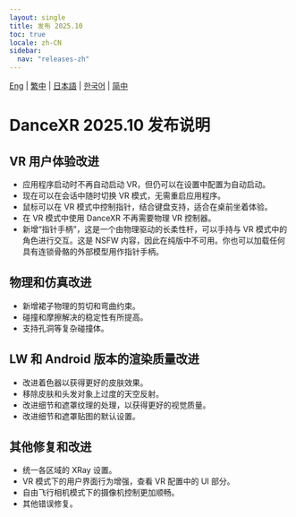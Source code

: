 ```yaml
---
layout: single
title: 发布 2025.10
toc: true
locale: zh-CN
sidebar:
  nav: "releases-zh"
---
```

[Eng](/dancexr/releases/2025.10) | [繁中](/tw/dancexr/releases/2025.10) | [日本語](/jp/dancexr/releases/2025.10) | [한국어](/kr/dancexr/releases/2025.10) | [简中](/zh/dancexr/releases/2025.10)

# DanceXR 2025.10 发布说明

## VR 用户体验改进
* 应用程序启动时不再自动启动 VR，但仍可以在设置中配置为自动启动。
* 现在可以在会话中随时切换 VR 模式，无需重启应用程序。
* 鼠标可以在 VR 模式中控制指针，结合键盘支持，适合在桌前坐着体验。
* 在 VR 模式中使用 DanceXR 不再需要物理 VR 控制器。
* 新增“指针手柄”，这是一个由物理驱动的长柔性杆，可以手持与 VR 模式中的角色进行交互。这是 NSFW 内容，因此在纯版中不可用。你也可以加载任何具有连锁骨骼的外部模型用作指针手柄。

## 物理和仿真改进
* 新增裙子物理的剪切和弯曲约束。
* 碰撞和摩擦解决的稳定性有所提高。
* 支持孔洞等复杂碰撞体。

## LW 和 Android 版本的渲染质量改进
* 改进着色器以获得更好的皮肤效果。
* 移除皮肤和头发对象上过度的天空反射。
* 改进细节和遮罩纹理的处理，以获得更好的视觉质量。
* 改进细节和遮罩贴图的默认设置。

## 其他修复和改进
* 统一各区域的 XRay 设置。
* VR 模式下的用户界面行为增强，查看 VR 配置中的 UI 部分。
* 自由飞行相机模式下的摄像机控制更加顺畅。
* 其他错误修复。